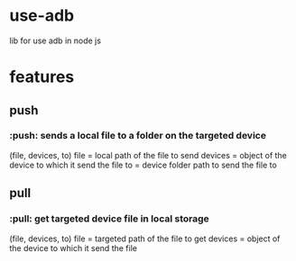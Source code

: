 # use-adb

lib for use adb in node js

# features

## push

### :push: sends a local file to a folder on the targeted device

(file, devices, to)
file = local path of the file to send
devices = object of the device to which it send the file
to = device folder path to send the file to

## pull

### :pull: get targeted device file in local storage

(file, devices, to)
file = targeted path of the file to get
devices = object of the device to which it send the file
